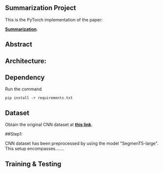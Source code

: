 ## Summarization Project

This is the PyTorch implementation of the paper:

[**Summarization**](https://).


## Abstract


## Architecture:


## Dependency
Run the command
```console
pip install -r requirements.txt
```



## Dataset
Obtain the original CNN dataset at [**this link**](https://github.com/abisee/cnn-dailymail).

##Step1: 

CNN dataset has been preprocessed by using the model "SegmenT5-large". This setup encompasses.......

## Training & Testing

